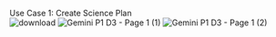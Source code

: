 Use Case 1: Create Science Plan <br>
![download](https://github.com/user-attachments/assets/fd3a4d58-3bba-4f0e-9001-3d2e57ddb3db)
![Gemini P1 D3  - Page 1 (1)](https://github.com/user-attachments/assets/53b09973-d979-4c04-add2-ef7b92aa3711)
![Gemini P1 D3  - Page 1 (2)](https://github.com/user-attachments/assets/26a4a131-69f6-42c0-95f7-1c48777e5075)
